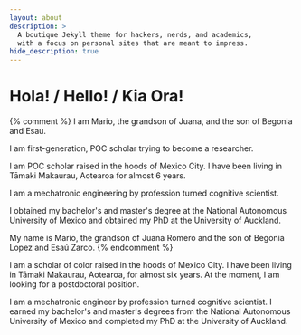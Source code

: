 ```yaml
---
layout: about
description: >
  A boutique Jekyll theme for hackers, nerds, and academics,
  with a focus on personal sites that are meant to impress.
hide_description: true
---
```


# Hola! / Hello! / Kia Ora! 

{% comment %} 
I am Mario, the grandson of Juana, and the son of Begonia and Esau. 

I am first-generation, POC scholar trying to become a researcher.

I am POC scholar raised in the hoods of Mexico City. I have been living in Tāmaki Makaurau, Aotearoa for almost 6 years.

I am a mechatronic engineering by profession turned cognitive scientist. 

I obtained my bachelor's and master's degree at the National Autonomous University of Mexico and obtained my PhD at the University of Auckland.

My name is Mario, the grandson of Juana Romero and the son of Begonia Lopez and Esaú Zarco. 
{% endcomment %}



I am a scholar of color raised in the hoods of Mexico City. I have been living in Tāmaki Makaurau, Aotearoa, for almost six years. At the moment, I am looking for a postdoctoral position.

I am a mechatronic engineer by profession turned cognitive scientist. I earned my bachelor's and master's degrees from the National Autonomous University of Mexico and completed my PhD at the University of Auckland.




